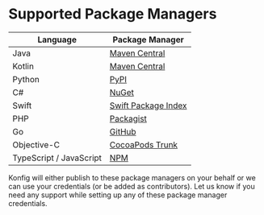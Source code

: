 # Supported Package Managers

| Language                | Package Manager                                                                      |
| ----------------------- | ------------------------------------------------------------------------------------ |
| Java                    | [Maven Central](https://search.maven.org/)                                           |
| Kotlin                  | [Maven Central](https://search.maven.org/)                                           |
| Python                  | [PyPI](https://pypi.org/)                                                            |
| C#                      | [NuGet](https://www.nuget.org/)                                                      |
| Swift                   | [Swift Package Index](https://swiftpackageindex.com/)                                |
| PHP                     | [Packagist](https://packagist.org/)                                                  |
| Go                      | [GitHub](https://github.com/)                                                        |
| Objective-C             | [CocoaPods Trunk](https://guides.cocoapods.org/making/getting-setup-with-trunk.html) |
| TypeScript / JavaScript | [NPM](https://www.npmjs.com/)                                                        |

Konfig will either publish to these package managers on your behalf or we can
use your credentials (or be added as contributors). Let us know if you need any
support while setting up any of these package manager credentials.
